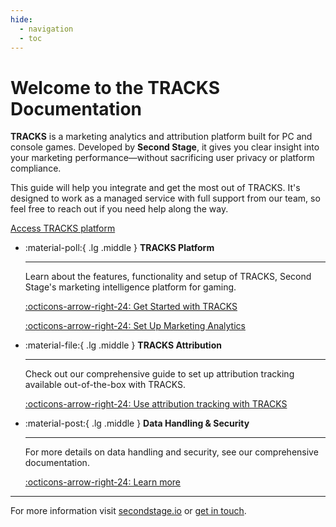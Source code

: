 ```yaml
---
hide:
  - navigation
  - toc
---
```


<!-- Hero Section -->

<div class="hero">
<h1>Welcome to the TRACKS Documentation</h1>

  <p><strong>TRACKS</strong> is a marketing analytics and attribution platform built for PC and console games. Developed by <strong>Second Stage</strong>, it gives you clear insight into your marketing performance—without sacrificing user privacy or platform compliance.</p>
  <p>This guide will help you integrate and get the most out of TRACKS. It's designed to work as a managed service with full support from our team, so feel free to reach out if you need help along the way.</p>

  <a href="https://tracks.secondstage.io/" target="_blank" class="cta-button">Access TRACKS platform</a>
</div>

<!-- Features Grid -->

<div class="grid cards" markdown>

-   :material-poll:{ .lg .middle } __TRACKS Platform__

    ---

    Learn about the features, functionality and setup of TRACKS, Second Stage's marketing intelligence platform for gaming.

    [:octicons-arrow-right-24: Get Started with TRACKS](/tracks/overview/)
    
    [:octicons-arrow-right-24: Set Up Marketing Analytics](/tracks/marketing-analytics/)

-   :material-file:{ .lg .middle } __TRACKS Attribution__

    ---

    Check out our comprehensive guide to set up attribution tracking available out-of-the-box with TRACKS.

    [:octicons-arrow-right-24: Use attribution tracking with TRACKS](/tracks/attribution-tracking/)

-   :material-post:{ .lg .middle } __Data Handling & Security__

    ---

    For more details on data handling and security, see our comprehensive documentation.

    [:octicons-arrow-right-24: Learn more](/tracks/data-security/)

</div>

---

For more information visit [secondstage.io](https://secondstage.io) or [get in touch](https://secondstage.io/contact/).

